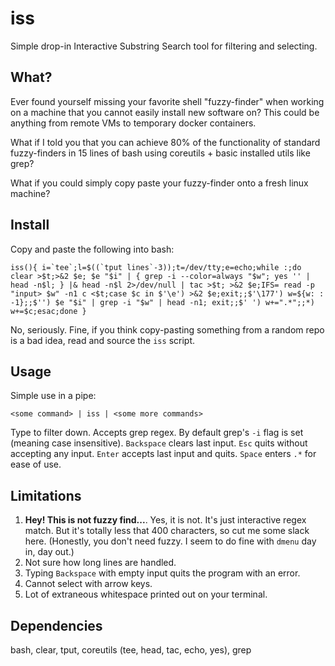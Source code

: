 # iss

Simple drop-in Interactive Substring Search tool for filtering and selecting.

## What?
Ever found yourself missing your favorite shell "fuzzy-finder" when working on a machine that you cannot easily install new software on? This could be anything from remote VMs to temporary docker containers.

What if I told you that you can achieve 80% of the functionality of standard fuzzy-finders in 15 lines of bash using coreutils + basic installed utils like grep?

What if you could simply copy paste your fuzzy-finder onto a fresh linux machine?

## Install

Copy and paste the following into bash:
```
iss(){ i=`tee`;l=$((`tput lines`-3));t=/dev/tty;e=echo;while :;do clear >$t;>&2 $e; $e "$i" | { grep -i --color=always "$w"; yes '' | head -n$l; } |& head -n$l 2>/dev/null | tac >$t; >&2 $e;IFS= read -p "input> $w" -n1 c <$t;case $c in $'\e') >&2 $e;exit;;$'\177') w=${w: : -1};;$'') $e "$i" | grep -i "$w" | head -n1; exit;;$' ') w+=".*";;*) w+=$c;esac;done }
```

No, seriously. Fine, if you think copy-pasting something from a random repo is a bad idea, read and source the `iss` script.

## Usage

Simple use in a pipe:
```
<some command> | iss | <some more commands>
```

Type to filter down. Accepts grep regex. By default grep's `-i` flag is set (meaning case insensitive). `Backspace` clears last input. `Esc` quits without accepting any input. `Enter` accepts last input and quits. `Space` enters `.*` for ease of use.

## Limitations

1. **Hey! This is not fuzzy find...**. Yes, it is not. It's just interactive regex match. But it's totally less that 400 characters, so cut me some slack here. (Honestly, you don't need fuzzy. I seem to do fine with `dmenu` day in, day out.)
2. Not sure how long lines are handled.
3. Typing `Backspace` with empty input quits the program with an error.
4. Cannot select with arrow keys.
5. Lot of extraneous whitespace printed out on your terminal.

## Dependencies

bash, clear, tput, coreutils (tee, head, tac, echo, yes), grep
